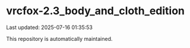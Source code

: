 # vrcfox-2.3_body_and_cloth_edition

Last updated: 2025-07-16 01:35:53

This repository is automatically maintained.
